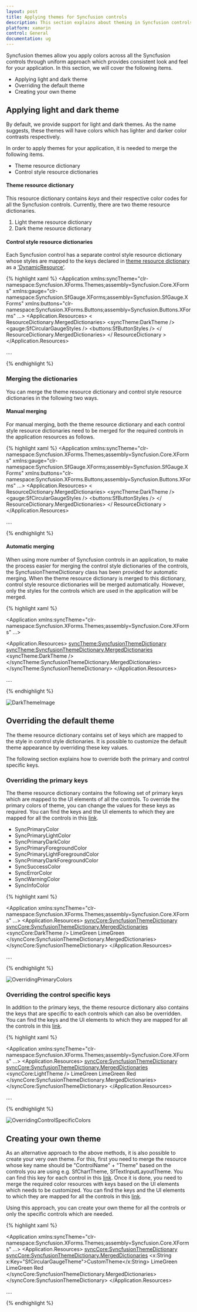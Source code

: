 ```yaml
---
layout: post
title: Applying themes for Syncfusion controls
description: This section explains about theming in Syncfusion controls and how to override the key values for further customization
platform: xamarin
control: General
documentation: ug
---
```


Syncfusion themes allow you apply colors across all the Syncfusion controls through uniform approach which provides consistent look and feel for your application. In this section, we will cover the following items. 

* Applying light and dark theme
* Overriding the default theme
* Creating your own theme

## Applying light and dark theme

By default, we provide support for light and dark themes. As the name suggests, these themes will have colors which has lighter and darker color contrasts respectively.

In order to apply themes for your application, it is needed to merge the following items.

* Theme resource dictionary
* Control style resource dictionaries

#### Theme resource dictionary

This resource dictionary contains *keys* and their respective color codes for all the Syncfusion controls. Currently, there are two theme resource dictionaries.

1. Light theme resource dictionary
2. Dark theme resource dictionary

#### Control style resource dictionaries

Each Syncfusion control has a separate control style resource dictionary whose styles are mapped to the keys declared in [theme resource dictionary](https://help.syncfusion.com/xamarin/themes/themes#theme-resource-dictionary) as a ['DynamicResource'](https://docs.microsoft.com/en-us/xamarin/xamarin-forms/user-interface/styles/xaml/dynamic).

{% highlight xaml %}
<Application xmlns:syncTheme="clr-namespace:Syncfusion.XForms.Themes;assembly=Syncfusion.Core.XForms"
xmlns:gauge="clr-namespace:Syncfusion.SfGauge.XForms;assembly=Syncfusion.SfGauge.XForms" 
xmlns:buttons="clr-namespace:Syncfusion.XForms.Buttons;assembly=Syncfusion.Buttons.XForms"
             ...>
<Application.Resources>
        <ResourceDictionary>
            < ResourceDictionary.MergedDictionaries>
                <!-- Theme resource dictionary -->
                <syncTheme:DarkTheme />
                <!-- Control style resource dictionaries -->
                <gauge:SfCircularGaugeStyles />
                <buttons:SfButtonStyles />
            </ ResourceDictionary.MergedDictionaries>
        </ ResourceDictionary >
</Application.Resources>

....

</Application>

{% endhighlight %}

### Merging the dictionaries

You can merge the theme resource dictionary and control style resource dictionaries in the following two ways.

#### Manual merging

For manual merging, both the theme resource dictionary and each control style resource dictionaries need to be merged for the required controls in the application resources as follows.

{% highlight xaml %}
<Application xmlns:syncTheme="clr-namespace:Syncfusion.XForms.Themes;assembly=Syncfusion.Core.XForms"
xmlns:gauge="clr-namespace:Syncfusion.SfGauge.XForms;assembly=Syncfusion.SfGauge.XForms" 
xmlns:buttons="clr-namespace:Syncfusion.XForms.Buttons;assembly=Syncfusion.Buttons.XForms"
             ...>
<Application.Resources>
        <ResourceDictionary>
            < ResourceDictionary.MergedDictionaries>
                <!-- Theme resource dictionary -->
                <syncTheme:DarkTheme />
                <!-- Control style resource dictionaries -->
                <gauge:SfCircularGaugeStyles />
                <buttons:SfButtonStyles />
            </ ResourceDictionary.MergedDictionaries>
        </ ResourceDictionary >
</Application.Resources>

....

</Application>

{% endhighlight %}

#### Automatic merging

When using more number of Syncfusion controls in an application, to make the process easier for merging the control style dictionaries of the controls, the SyncfusionThemeDictionary class has been provided for automatic merging. When the theme resource dictionary is merged to this dictionary, control style resource dictionaries will be merged automatically. However, only the styles for the controls which are used in the application will be merged.

{% highlight xaml %}

<Application xmlns:syncTheme="clr-namespace:Syncfusion.XForms.Themes;assembly=Syncfusion.Core.XForms"
             ...>

<Application.Resources>
    <syncTheme:SyncfusionThemeDictionary>
        <syncTheme:SyncfusionThemeDictionary.MergedDictionaries>
            <!-- Theme resource dictionary -->
            <syncTheme:DarkTheme />
        </syncTheme:SyncfusionThemeDictionary.MergedDictionaries>
    </syncTheme:SyncfusionThemeDictionary>
</Application.Resources>

....

</Application>

{% endhighlight %}

![DarkThemeImage](Images/DarkTheme.png)

## Overriding the default theme

The theme resource dictionary contains set of keys which are mapped to the style in control style dictionaries. It is possible to customize the default theme appearance by overriding these key values.

The following section explains how to override both the primary and control specific keys.

### Overriding the primary keys

The theme resource dictionary contains the following set of primary keys which are mapped to the UI elements of all the controls. To override the primary colors of theme, you can change the values for these keys as required. You can find the keys and the UI elements to which they are mapped for all the controls in this [link](https://help.syncfusion.com/xamarin/themes/keys).

* SyncPrimaryColor
* SyncPrimaryLightColor
* SyncPrimaryDarkColor
* SyncPrimaryForegroundColor
* SyncPrimaryLightForegroundColor
* SyncPrimaryDarkForegroundColor
* SyncSuccessColor
* SyncErrorColor
* SyncWarningColor
* SyncInfoColor

{% highlight xaml %}

<Application xmlns:syncTheme="clr-namespace:Syncfusion.XForms.Themes;assembly=Syncfusion.Core.XForms"
             ...>
<Application.Resources>
    <syncCore:SyncfusionThemeDictionary>
        <syncCore:SyncfusionThemeDictionary.MergedDictionaries>
            <syncCore:DarkTheme />
                <ResourceDictionary>
                    <Color x:Key="SyncPrimaryColor">LimeGreen</Color>
                    <Color x:Key="SyncPrimaryLightColor">LimeGreen</Color>
                </ResourceDictionary>
        </syncCore:SyncfusionThemeDictionary.MergedDictionaries>
    </syncCore:SyncfusionThemeDictionary>
</Application.Resources>

....

</Application>

{% endhighlight %}

![OverridingPrimaryColors](Images/DarkThemePrimaryColors.png)

### Overriding the control specific keys

In addition to the primary keys, the theme resource dictionary also contains the keys that are specific to each controls which can also be overridden. You can find the keys and the UI elements to which they are mapped for all the controls in this [link](https://help.syncfusion.com/xamarin/themes/keys).

{% highlight xaml %}

<Application xmlns:syncTheme="clr-namespace:Syncfusion.XForms.Themes;assembly=Syncfusion.Core.XForms"
             ...>
<Application.Resources>
    <syncCore:SyncfusionThemeDictionary>
        <syncCore:SyncfusionThemeDictionary.MergedDictionaries>
            <syncCore:LightTheme />
            <ResourceDictionary>
                <Color x:Key="SyncPrimaryColor">LimeGreen</Color>
                <Color x:Key="SyncPrimaryLightColor">LimeGreen</Color>
                <Color x:Key="SfCircularGaugeScaleRimColor">Red</Color>
            </ResourceDictionary>
        </syncCore:SyncfusionThemeDictionary.MergedDictionaries>
    </syncCore:SyncfusionThemeDictionary>
</Application.Resources>

....

</Application>

{% endhighlight %}

![OverridingControlSpecificColors](Images/DarkTheme_ControlSpecific.png)

## Creating your own theme

As an alternative approach to the above methods, it is also possible to create your very own theme. For this, first you need to merge the resource whose key name should be "ControlName" + "Theme" based on the controls you are using e.g. SfChartTheme, SfTextInputLayoutTheme. You can find this key for each control in this [link](https://help.syncfusion.com/xamarin/themes/keys). Once it is done, you need to merge the required color resources with keys based on the UI elements which needs to be customized. You can find the keys and the UI elements to which they are mapped for all the controls in this [link](https://help.syncfusion.com/xamarin/themes/keys).

Using this approach, you can create your own theme for all the controls or only the specific controls which are needed. 

{% highlight xaml %}

<Application xmlns:syncTheme="clr-namespace:Syncfusion.XForms.Themes;assembly=Syncfusion.Core.XForms"
             ...>
<Application.Resources>
    <syncCore:SyncfusionThemeDictionary>
        <syncCore:SyncfusionThemeDictionary.MergedDictionaries>
            <ResourceDictionary>
                <x:String x:Key="SfCircularGaugeTheme">CustomTheme</x:String> 
                <Color x:Key="SyncPrimaryColor">LimeGreen</Color>
                <Color x:Key="SyncPrimaryLightColor">LimeGreen</Color>
                <Color x:Key="SfCircularGaugeScaleRimColor">Red</Color>
            </ResourceDictionary>
        </syncCore:SyncfusionThemeDictionary.MergedDictionaries>
    </syncCore:SyncfusionThemeDictionary>
</Application.Resources>

....

</Application>

{% endhighlight %}

 






